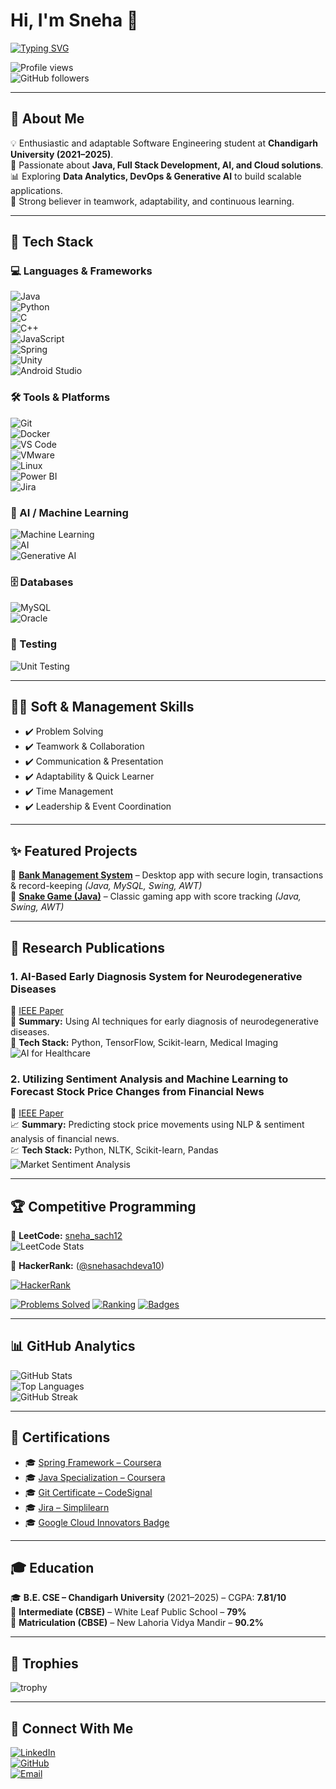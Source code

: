 # Hi, I'm Sneha 👋  

[![Typing SVG](https://readme-typing-svg.herokuapp.com?size=28&duration=4000&pause=1000&color=FF69B4&center=true&vCenter=true&width=600&lines=Welcome+to+my+GitHub+Profile!;Future+Leader+in+the+Making;Software+Engineer;Java+%26+Full+Stack+Developer;Competitive+Programmer)](https://git.io/typing-svg)  

![Profile views](https://komarev.com/ghpvc/?username=SnehaSachdeva&color=ff69b4&style=flat-square)  
![GitHub followers](https://img.shields.io/github/followers/SnehaSachdeva?label=Follow&style=social)  

---

## 🌸 About Me  
💡 Enthusiastic and adaptable Software Engineering student at **Chandigarh University (2021–2025)**.  
🚀 Passionate about **Java, Full Stack Development, AI, and Cloud solutions**.  
📊 Exploring **Data Analytics, DevOps & Generative AI** to build scalable applications.  
🤝 Strong believer in teamwork, adaptability, and continuous learning.  

---

## 🎨 Tech Stack  

### 💻 Languages & Frameworks
![Java](https://img.shields.io/badge/Java-ED8B00?style=for-the-badge&logo=openjdk&logoColor=white)  
![Python](https://img.shields.io/badge/Python-3776AB?style=for-the-badge&logo=python&logoColor=white)  
![C](https://img.shields.io/badge/C-00599C?style=for-the-badge&logo=c&logoColor=white)  
![C++](https://img.shields.io/badge/C++-00599C?style=for-the-badge&logo=c%2B%2B&logoColor=white)  
![JavaScript](https://img.shields.io/badge/JavaScript-F7DF1E?style=for-the-badge&logo=javascript&logoColor=black)  
![Spring](https://img.shields.io/badge/Spring-6DB33F?style=for-the-badge&logo=spring&logoColor=white)  
![Unity](https://img.shields.io/badge/Unity-000000?style=for-the-badge&logo=unity&logoColor=white)  
![Android Studio](https://img.shields.io/badge/Android_Studio-3DDC84?style=for-the-badge&logo=android&logoColor=white)  

### 🛠 Tools & Platforms
![Git](https://img.shields.io/badge/Git-F05032?style=for-the-badge&logo=git&logoColor=white)  
![Docker](https://img.shields.io/badge/Docker-2496ED?style=for-the-badge&logo=docker&logoColor=white)  
![VS Code](https://img.shields.io/badge/VS%20Code-007ACC?style=for-the-badge&logo=visual-studio-code&logoColor=white)  
![VMware](https://img.shields.io/badge/VMware-607078?style=for-the-badge&logo=vmware&logoColor=white)  
![Linux](https://img.shields.io/badge/Linux-FCC624?style=for-the-badge&logo=linux&logoColor=black)  
![Power BI](https://img.shields.io/badge/Microsoft%20PowerBI-F2C811?style=for-the-badge&logo=microsoft-power-bi&logoColor=white)  
![Jira](https://img.shields.io/badge/Jira-0052CC?style=for-the-badge&logo=jira&logoColor=white)  

### 🤖 AI / Machine Learning
![Machine Learning](https://img.shields.io/badge/Machine%20Learning-FF6F00?style=for-the-badge&logo=tensorflow&logoColor=white)  
![AI](https://img.shields.io/badge/Artificial%20Intelligence-000000?style=for-the-badge&logo=aitools&logoColor=white)  
![Generative AI](https://img.shields.io/badge/GenAI-FF6F00?style=for-the-badge&logo=chatgpt&logoColor=white)  

### 🗄 Databases
![MySQL](https://img.shields.io/badge/MySQL-005C84?style=for-the-badge&logo=mysql&logoColor=white)  
![Oracle](https://img.shields.io/badge/Oracle-F80000?style=for-the-badge&logo=oracle&logoColor=white)  

### 🧪 Testing
![Unit Testing](https://img.shields.io/badge/Unit%20Testing-007ACC?style=for-the-badge&logo=xunit&logoColor=white)  

---

## 🧑‍💼 Soft & Management Skills  
- ✔️ Problem Solving  
- ✔️ Teamwork & Collaboration  
- ✔️ Communication & Presentation  
- ✔️ Adaptability & Quick Learner  
- ✔️ Time Management  
- ✔️ Leadership & Event Coordination  

---

## ✨ Featured Projects  
🌟 [**Bank Management System**](https://github.com/SnehaSachdeva/bank-management-system) – Desktop app with secure login, transactions & record-keeping *(Java, MySQL, Swing, AWT)*  
🌟 [**Snake Game (Java)**](https://github.com/SnehaSachdeva/SnakeGame) – Classic gaming app with score tracking *(Java, Swing, AWT)*  

---

## 🧠 Research Publications

### 1. **AI-Based Early Diagnosis System for Neurodegenerative Diseases**  
📄 [IEEE Paper](https://ieeexplore.ieee.org/document/11042389)  
🧬 **Summary:** Using AI techniques for early diagnosis of neurodegenerative diseases.  
🔬 **Tech Stack:** Python, TensorFlow, Scikit-learn, Medical Imaging  
![AI for Healthcare](https://www.brainvire.com/blog/wp-content/uploads/2023/02/AI-Powered-Medical-Diagnosis-in-Healthcare.jpg)  

### 2. **Utilizing Sentiment Analysis and Machine Learning to Forecast Stock Price Changes from Financial News**  
📄 [IEEE Paper](https://ieeexplore.ieee.org/document/10961794)  
📈 **Summary:** Predicting stock price movements using NLP & sentiment analysis of financial news.  
💹 **Tech Stack:** Python, NLTK, Scikit-learn, Pandas  
![Market Sentiment Analysis](https://phdservices.org/wp-content/uploads/2022/07/market-sentiment-analysis-machine-learning.jpg)  

---

## 🏆 Competitive Programming  
🥈 **LeetCode:** [sneha_sach12](https://leetcode.com/u/sneha_sach12/)  
![LeetCode Stats](https://leetcard.jacoblin.cool/sneha_sach12?ext=heatmap)  

🥉 **HackerRank:** ([@snehasachdeva10](https://www.hackerrank.com/profile/snehasachdeva10))

[![HackerRank](https://img.shields.io/badge/HackerRank-snehasachdeva10-2EA44F?logo=hackerrank&logoColor=white)](https://www.hackerrank.com/snehasachdeva10)

[![Problems Solved](https://img.shields.io/badge/Solved-{{HR_SOLVED}}-blue)](https://www.hackerrank.com/snehasachdeva10/)
[![Ranking](https://img.shields.io/badge/Ranking-{{HR_RANK}}-9cf)](https://www.hackerrank.com/snehasachdeva10/)
[![Badges](https://img.shields.io/badge/Badges-{{HR_BADGES}}-orange)](https://www.hackerrank.com/snehasachdeva10/)

---

## 📊 GitHub Analytics  
![GitHub Stats](https://github-readme-stats.vercel.app/api?username=SnehaSachdeva&show_icons=true&theme=radical)  
![Top Languages](https://github-readme-stats.vercel.app/api/top-langs/?username=SnehaSachdeva&layout=compact&theme=radical)  
![GitHub Streak](https://github-readme-streak-stats.herokuapp.com/?user=SnehaSachdeva&theme=radical)  

---

## 🏅 Certifications  

- 🎓 [Spring Framework – Coursera](https://coursera.org/share/36fcc939aa8cd38abcdf647a7974bbdb)  
- 🎓 [Java Specialization – Coursera](https://www.coursera.org/account/accomplishments/specialization/8DEVDU9T5S8C)  
- 🎓 [Git Certificate – CodeSignal](https://codesignal.com/learn/certificates/cmdgwazqn0024kv049gzvjtky/courses/655/?utm_source=linkedin&utm_medium=social&utm_campaign=certificate)  
- 🎓 [Jira – Simplilearn](https://simpli-web.app.link/e/ssoSEDnabWb)  
- 🎓 [Google Cloud Innovators Badge](https://developers.google.com/profile/badges/community/innovators/cloud/2021_member/)  

---

## 🎓 Education  
🎓 **B.E. CSE – Chandigarh University** (2021–2025) – CGPA: **7.81/10**  
🏫 **Intermediate (CBSE)** – White Leaf Public School – **79%**  
🏫 **Matriculation (CBSE)** – New Lahoria Vidya Mandir – **90.2%**  

---

## 🏅 Trophies  
![trophy](https://github-profile-trophy.vercel.app/?username=SnehaSachdeva&theme=radical&margin-w=15&margin-h=15)  

---

## 🤝 Connect With Me  
[![LinkedIn](https://img.shields.io/badge/LinkedIn-0077B5?style=for-the-badge&logo=linkedin&logoColor=white)](https://www.linkedin.com/in/sneha512b10230/)  
[![GitHub](https://img.shields.io/badge/GitHub-181717?style=for-the-badge&logo=github&logoColor=white)](https://github.com/SnehaSachdeva)  
[![Email](https://img.shields.io/badge/Email-D14836?style=for-the-badge&logo=gmail&logoColor=white)](mailto:snehasachdeva111@gmail.com)  

